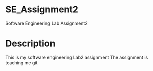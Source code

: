 # SE_Assignment2
Software Engineering Lab Assignment2

# Description
This is my software engineering Lab2 assignment
The assignment is teaching me git
